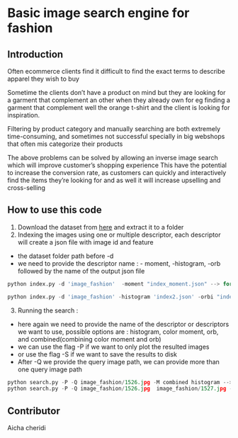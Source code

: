 # Basic image search engine for fashion
## Introduction

Often ecommerce clients find it difficult to  find the exact terms to describe apparel  they wish to buy

Sometime the clients don’t have a product  on mind but they are looking for a garment that complement an other when they already own for eg finding a garment that complement well the orange t-shirt and the client is looking for inspiration.

Filtering by product category and manually searching are both extremely time-consuming, and sometimes not successful specially in big webshops that often mis categorize their products

The above problems can be solved by allowing an inverse image search which will  improve customer’s shopping experience
 This have the potential to increase the conversion rate, as customers can quickly and interactively find the items they’re looking for and as well it will increase upselling and cross-selling 
 
 ## How to use this code
 
 1. Download the dataset from [here](https://www.kaggle.com/datasets/paramaggarwal/fashion-product-images-dataset) and extract it to a folder
 2. Indexing the images using one or multiple descriptor, each descriptor will create a json file with image id and feature 
  * the dataset folder path before -d
  * we need to provide the descriptor name : - moment, -histogram, -orb followed by the name of the output json file
  
```python
python index.py -d 'image_fashion'  -moment "index_moment.json" --> for one descriptor 

python index.py -d 'image_fashion' -histogram 'index2.json' -orbi "index_orb.json" --> for multiple descriptor 
```
 3. Running the search : 
  * here again we need to provide the name of the descriptor or descriptors we want to use, possible options are : histogram, color moment, orb, and combined(combining color moment and orb)
  * we can use the flag -P if we want to only plot the resulted images
  * or use the flag -S if we want to save the results to disk
  * After -Q we provide the query image path, we can provide more than one query image path 
 
 ```python
 python search.py -P -Q image_fashion/1526.jpg -M combined histogram --> two descriptor histogram abd combined and we plot them only
 python search.py -P -Q image_fashion/1526.jpg  image_fashion/1527.jpg -M histogram --> one descriptor histogram abd combined and we plot them only
 ```
## Contributor
Aicha cheridi
